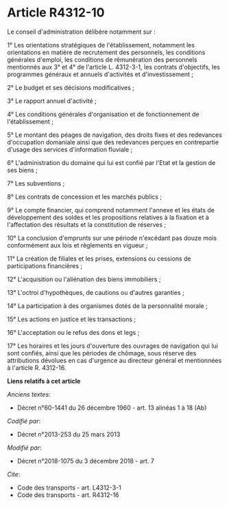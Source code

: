 # Article R4312-10

Le conseil d'administration délibère notamment sur :

1° Les orientations stratégiques de l'établissement, notamment les orientations en matière de recrutement des personnels, les
conditions générales d'emploi, les conditions de rémunération des personnels mentionnés aux 3° et 4° de l'article L.
4312-3-1, les contrats d'objectifs, les programmes généraux et annuels d'activités et d'investissement ;

2° Le budget et ses décisions modificatives ;

3° Le rapport annuel d'activité ;

4° Les conditions générales d'organisation et de fonctionnement de l'établissement ;

5° Le montant des péages de navigation, des droits fixes et des redevances d'occupation domaniale ainsi que des redevances
perçues en contrepartie d'usage des services d'information fluviale ;

6° L'administration du domaine qui lui est confié par l'Etat et la gestion de ses biens ;

7° Les subventions ;

8° Les contrats de concession et les marchés publics ;

9° Le compte financier, qui comprend notamment l'annexe et les états de développement des soldes et les propositions
relatives à la fixation et à l'affectation des résultats et la constitution de réserves ;

10° La conclusion d'emprunts sur une période n'excédant pas douze mois conformément aux lois et règlements en vigueur ;

11° La création de filiales et les prises, extensions ou cessions de participations financières ;

12° L'acquisition ou l'aliénation des biens immobiliers ;

13° L'octroi d'hypothèques, de cautions ou d'autres garanties ;

14° La participation à des organismes dotés de la personnalité morale ;

15° Les actions en justice et les transactions ;

16° L'acceptation ou le refus des dons et legs ;

17° Les horaires et les jours d'ouverture des ouvrages de navigation qui lui sont confiés, ainsi que les périodes de chômage,
sous réserve des attributions dévolues en cas d'urgence au directeur général et mentionnées à l'article R. 4312-16.

**Liens relatifs à cet article**

_Anciens textes_:

  - Décret n°60-1441 du 26 décembre 1960 - art. 13 alinéas 1 à 18 (Ab)

_Codifié par_:

  - Décret n°2013-253 du 25 mars 2013

_Modifié par_:

  - Décret n°2018-1075 du 3 décembre 2018 - art. 7

_Cite_:

  - Code des transports - art. L4312-3-1
  - Code des transports - art. R4312-16
